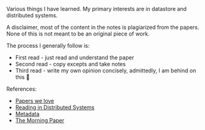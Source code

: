 Various things I have learned. My primary interests are in datastore and distributed systems.

A disclaimer, most of the content in the notes is plagiarized from the papers. None of this is not meant to be an original piece of work.

The process I generally follow is:
* First read - just read and understand the paper
* Second read - copy excepts and take notes
* Third read - write my own opinion concisely, admittedly, I am behind on this :see_no_evil:

References:
* [Papers we love](https://github.com/papers-we-love/papers-we-love)
* [Reading in Distributed Systems](http://christophermeiklejohn.com/distributed/systems/2013/07/12/readings-in-distributed-systems.html)
* [Metadata](https://www.blogger.com/profile/07842046940394980130)
* [The Morning Paper](https://blog.acolyer.org/)
